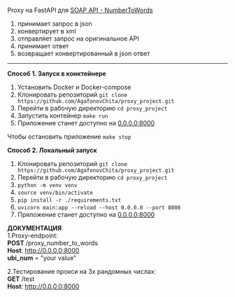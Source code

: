 Proxy на FastAPI для <a href="https://www.dataaccess.com/webservicesserver/NumberConversion.wso?op=NumberToWords">SOAP API - NumberToWords</a>


<ol>
  <li>принимает запрос в json
  <li>конвертирует в xml
  <li>отправляет запрос на оригинальное API
  <li>принимает ответ
  <li>возвращает конвертированный в json ответ
</ol>

________________________________________________________________


<b>Способ 1. Запуск в конктейнере</b>
  <ol>
    <li>Установить Docker и Docker-compose
    <li>Клонировать репозиторий <code>git clone https://github.com/AgafonovChita/proxy_project.git </code>
    <li>Перейти в рабочую директорию <code>cd proxy_project</code>
    <li>Запустить контейнер <code>make run</code>
    <li>Приложение станет доступно на <a href=http://0.0.0.0:8000>0.0.0.0:8000</a>
  </ol>
Чтобы остановить приложение <code>make stop</code><p>


<b>Способ 2. Локальный запуск</b>
  <ol>
    <li>Клонировать репозиторий <code>git clone https://github.com/AgafonovChita/proxy_project.git </code>
    <li>Перейти в рабочую директорию <code>cd proxy_project</code>
    <li><code>python -m venv venv</code>
    <li><code>source venv/bin/activate</code>
    <li><code>pip install -r ./requirements.txt</code>
    <li><code>uvicorn main:app --reload --host 0.0.0.0 --port 8000</code>
    <li>Приложение станет доступно на <a href=http://0.0.0.0:8000>0.0.0.0:8000</a>
  </ol>




<b>ДОКУМЕНТАЦИЯ</b><br>
1.Proxy-endpoint:<br>
<b>POST</b> /proxy_number_to_words<br>
<b>Host</b>: http://0.0.0.0:8000 <br>
<b>ubi_num</b> = "your value"<br>

2.Тестирование прокси на 3х рандомных числах:<br>
<b>GET</b> /test <br>
<b>Host</b>: http://0.0.0.0:8000 <br>


